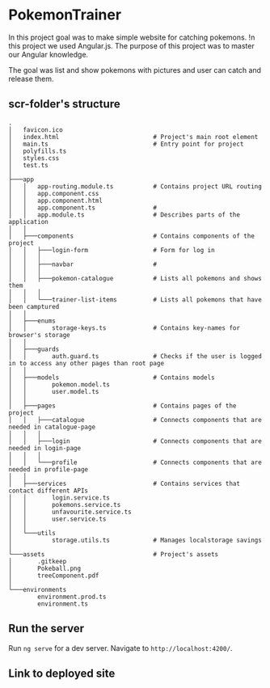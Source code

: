 # PokemonTrainer

In this project goal was to make simple website for catching pokemons. !n this project we used Angular.js. The purpose of this project was to master our Angular knowledge.

The goal was list and show pokemons with pictures and user can catch and release them.

## scr-folder's structure

```
.
│   favicon.ico
│   index.html                          # Project's main root element
│   main.ts                             # Entry point for project
│   polyfills.ts
│   styles.css
│   test.ts
│
├───app
│   │   app-routing.module.ts           # Contains project URL routing
│   │   app.component.css
│   │   app.component.html
│   │   app.component.ts                # 
│   │   app.module.ts                   # Describes parts of the application
│   │
│   ├───components                      # Contains components of the project
│   │   ├───login-form                  # Form for log in
│   │   │
│   │   ├───navbar                      # 
│   │   │
│   │   ├───pokemon-catalogue           # Lists all pokemons and shows them
│   │   │
│   │   └───trainer-list-items          # Lists all pokemons that have been camptured
│   │
│   ├───enums
│   │       storage-keys.ts             # Contains key-names for browser's storage 
│   │
│   ├───guards
│   │       auth.guard.ts               # Checks if the user is logged in to access any other pages than root page
│   │
│   ├───models                          # Contains models
│   │       pokemon.model.ts
│   │       user.model.ts
│   │
│   ├───pages                           # Contains pages of the project
│   │   ├───catalogue                   # Connects components that are needed in catalogue-page
│   │   │
│   │   ├───login                       # Connects components that are needed in login-page
│   │   │
│   │   └───profile                     # Connects components that are needed in profile-page
│   │
│   ├───services                        # Contains services that contact different APIs
│   │       login.service.ts
│   │       pokemons.service.ts
│   │       unfavourite.service.ts
│   │       user.service.ts
│   │
│   └───utils
│           storage.utils.ts            # Manages localstorage savings
│
└───assets                              # Project's assets
│       .gitkeep
│       Pokeball.png
│       treeComponent.pdf
│
└───environments
        environment.prod.ts
        environment.ts
```
## Run the server

Run `ng serve` for a dev server. Navigate to `http://localhost:4200/`.

## Link to deployed site
